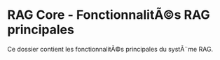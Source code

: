 # RAG Core - FonctionnalitÃ©s RAG principales

Ce dossier contient les fonctionnalitÃ©s principales du systÃ¨me RAG.
